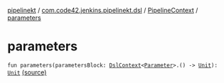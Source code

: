 [pipelinekt](../../index.md) / [com.code42.jenkins.pipelinekt.dsl](../index.md) / [PipelineContext](index.md) / [parameters](./parameters.md)

# parameters

`fun parameters(parametersBlock: `[`DslContext`](../-dsl-context/index.md)`<`[`Parameter`](../../com.code42.jenkins.pipelinekt.core/-parameter/index.md)`>.() -> `[`Unit`](https://kotlinlang.org/api/latest/jvm/stdlib/kotlin/-unit/index.html)`): `[`Unit`](https://kotlinlang.org/api/latest/jvm/stdlib/kotlin/-unit/index.html) [(source)](https://github.com/code42/pipelinekt/tree/master/dsl/src/main/kotlin/com/code42/jenkins/pipelinekt/dsl/PipelineContext.kt#L32)